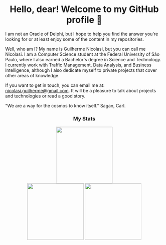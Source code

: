 <!--**Guilherme-Nicolasi/Guilherme-Nicolasi** is a ✨ _special_ ✨ repository because its `README.md` (this file) appears on your GitHub profile.-->

<h1 align="center">Hello, dear! Welcome to my GitHub profile 🖖</h1>

I am not an Oracle of Delphi, but I hope to help you find the answer you're looking for or at least enjoy some of the content in my repositories.

Well, who am I? My name is Guilherme Nicolasi, but you can call me Nicolasi. I am a Computer Science student at the Federal University of São Paulo, where I also earned a Bachelor's degree in Science and Technology. I currently work with Traffic Management, Data Analysis, and Business Intelligence, although I also dedicate myself to private projects that cover other areas of knowledge.

If you want to get in touch, you can email me at: nicolasi.guilherme@gmail.com. It will be a pleasure to talk about projects and technologies or read a good story.

"We are a way for the cosmos to know itself." Sagan, Carl.<br/>

<h3 align="center">My Stats</h3>
<div align="center">
  <picture>
    <source 
      srcset="https://github-readme-streak-stats.herokuapp.com?user=Guilherme-Nicolasi&theme=synthwave"
      media="(prefers-color-scheme: dark)"
    />
    <source
      srcset="https://github-readme-streak-stats.herokuapp.com?user=Guilherme-Nicolasi&theme=default"
      media="(prefers-color-scheme: light), (prefers-color-scheme: no-preference)"
    />
    <img height="180em" align="center" src="https://github-readme-streak-stats.herokuapp.com?user=Guilherme-Nicolasi&mode=weekly" />
  </picture><br/>
  <picture>
    <source 
      srcset="https://github-readme-stats.vercel.app/api?username=Guilherme-Nicolasi&theme=synthwave"
      media="(prefers-color-scheme: dark)"
    />
    <source 
      srcset="https://github-readme-stats.vercel.app/api?username=Guilherme-Nicolasi&theme=default"
      media="(prefers-color-scheme: light), (prefers-color-scheme: no-preference)"
    />
    <img height="180em" align="center" src="https://github-readme-stats.vercel.app/api?username=Guilherme-Nicolasi&count_private=true&show_icons=true" />
  </picture>
  <picture>
    <source 
      srcset="https://github-readme-stats.vercel.app/api/top-langs/?username=Guilherme-Nicolasi&layout=compact&theme=synthwave"
      media="(prefers-color-scheme: dark)"
    />
    <source 
      srcset="https://github-readme-stats.vercel.app/api/top-langs/?username=Guilherme-Nicolasi&layout=compact&theme=default"
      media="(prefers-color-scheme: light), (prefers-color-scheme: no-preference)"
    />
    <img height="180em" align="center" src="https://github-readme-stats.vercel.app/api/top-langs/?username=Guilherme-Nicolasi&layout=compact" />
  </picture>
</div>
